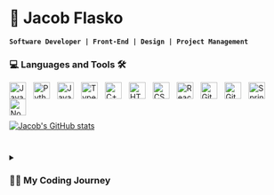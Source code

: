 # 🍵 Jacob Flasko

**`Software Developer | Front-End | Design | Project Management`**

### 💻 Languages and Tools 🛠

<img align="left" alt="Java" width="30px" style="padding-right:10px;" src="https://cdn.jsdelivr.net/gh/devicons/devicon/icons/java/java-original.svg"/>
<img align="left" alt="Python" width="30px" style="padding-right:10px;" src="https://cdn.jsdelivr.net/gh/devicons/devicon/icons/python/python-plain.svg" />
<img align="left" alt="JavaScript" width="30px" style="padding-right:10px;" src="https://cdn.jsdelivr.net/gh/devicons/devicon/icons/javascript/javascript-plain.svg" />
<img align="left" alt="TypeScript" width="30px" style="padding-right:10px;" src="https://cdn.jsdelivr.net/gh/devicons/devicon/icons/typescript/typescript-plain.svg" />
<img align="left" alt="C++" width="30px" style="padding-right:10px;" src="https://cdn.jsdelivr.net/gh/devicons/devicon/icons/cplusplus/cplusplus-line.svg" />
<img align="left" alt="HTML" width="30px" style="padding-right:10px;" src="https://cdn.jsdelivr.net/gh/devicons/devicon/icons/html5/html5-plain.svg" />
<img align="left" alt="CSS" width="30px" style="padding-right:10px;" src="https://cdn.jsdelivr.net/gh/devicons/devicon/icons/css3/css3-plain.svg" />
<img align="left" alt="React" width="30px" style="padding-right:10px;" src="https://cdn.jsdelivr.net/gh/devicons/devicon/icons/react/react-original.svg" />
<img align="left" alt="Git" width="30px" style="padding-right:10px;" src="https://cdn.jsdelivr.net/gh/devicons/devicon/icons/git/git-original.svg" />
<img align="left" alt="GitHub" width="30px" style="padding-right:10px;" src="https://cdn.jsdelivr.net/gh/devicons/devicon/icons/github/github-original.svg" />
<img align="left" alt="Spring" width="30px" style="padding-right:10px;" src="https://cdn.jsdelivr.net/gh/devicons/devicon/icons/spring/spring-original.svg" />
<img align="left" alt="NodeJS" width="30px" style="padding-right:10px;" src="https://cdn.jsdelivr.net/gh/devicons/devicon/icons/nodejs/nodejs-original.svg" />
<br />

#

<!-- Empty Image Tag to help with positioning -->
<img/>

[![Jacob's GitHub stats](https://github-readme-stats.vercel.app/api?username=jacobflasko)](https://github.com/anuraghazra/github-readme-stats)

#

<details>
  
 <summary> <h3>👨‍💻 My Coding Journey</h3></summary>
 
<!--&nbsp is a workaround for indentation in markdown -->

&nbsp;&nbsp;&nbsp;&nbsp;&nbsp;&nbsp; Prior to delving into the world of coding, I held a rather uninspired view of software engineering – something mundane, excessively mathematical, and frankly unexciting. It wasn't a career path I envisioned for myself. However, upon graduating high school, I found myself at a crossroads, with no clear direction ahead. It was during this time that I stumbled upon countless videos featuring charismatic individuals, often with charming British accents, promising lucrative salaries of $200K or more for those who mastered the art of coding. Intrigued and somewhat skeptical, I decided, "Why not give it a try?" 
<br>
    
&nbsp;&nbsp;&nbsp;&nbsp;&nbsp;&nbsp; From the moment I typed my inaugural "print('Hello World')" command, I was captivated. Programming ignited a passion within me that I hadn't anticipated. As I ventured further into the labyrinth of software development, I discovered a profound joy in crafting practical, elegant, and aesthetically pleasing applications. There's something immensely satisfying about showcasing a project to someone unfamiliar with the world of coding and witnessing their genuine awe, rather than presenting a simplistic command-line interface. <br>
  
&nbsp;&nbsp;&nbsp;&nbsp;&nbsp;&nbsp; Since then, I've dedicated myself to honing my skills as a frontend developer and, indeed, as a developer overall. These days, my focus lies in building React and React Native applications that not only impress myself and my peers but also catch the eye of recruiters and potential employers. Each day presents an opportunity for growth, both as a software developer and as a human being, and I eagerly embrace the challenge of bettering myself in both realms.

</details>
